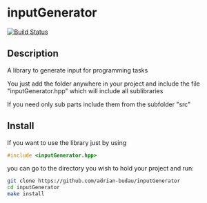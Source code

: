 inputGenerator
==============
[![Build Status](https://travis-ci.org/adrian-budau/inputGenerator.png?branch=master)](https://travis-ci.org/adrian-budau/inputGenerator)

Description
--------------

A library to generate input for programming tasks

You just add the folder anywhere in your project and include the file "inputGenerator.hpp" which will include all sublibraries

If you need only sub parts include them from the subfolder "src"

Install
--------------

If you want to use the library just by using 
```cpp
#include <inputGenerator.hpp>
```

you can go to the directory you wish to hold your project and run:

```bash
git clone https://github.com/adrian-budau/inputGenerator
cd inputGenerator
make install
```
